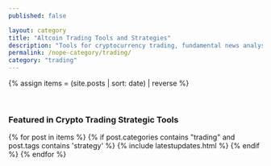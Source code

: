 ```yaml
---
published: false

layout: category
title: "Altcoin Trading Tools and Strategies"
description: "Tools for cryptocurrency trading, fundamental news analyses, guides to technical analysis."
permalink: /nope-category/trading/
category: "trading"
---
```


{% assign items = (site.posts | sort: date) | reverse %}

<div class="clearfix">&nbsp;</div>

<h3 class="cat-post clear"><strong>Featured in Crypto Trading Strategic Tools</strong></h3>

<section class="row columns twelve">
{% for post in items  %}
 {% if post.categories contains "trading" and post.tags contains 'strategy' %}
  {% include latestupdates.html %}
 {% endif %}
{% endfor %}
</section>

<div class="clearfix">&nbsp;</div>
